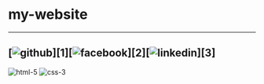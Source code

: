 # my-website
---
[![github](https://cloud.githubusercontent.com/assets/17016297/18839843/0e06a67a-83d2-11e6-993a-b35a182500e0.png)][1][![facebook](https://cloud.githubusercontent.com/assets/17016297/18839836/0a06deb4-83d2-11e6-8078-1d0974af0f63.png)][2][![linkedin](https://cloud.githubusercontent.com/assets/17016297/18839848/0fc7e74e-83d2-11e6-8c6a-277fc9d6e067.png)][3]
---

![html-5](https://user-images.githubusercontent.com/91401714/176665530-ae2c33be-4320-40e8-b79c-35a4b62739c7.pn)
![css-3](https://user-images.githubusercontent.com/91401714/176665555-0d1c8cc0-28fe-4848-a2ab-747ee00d42b7.png)
